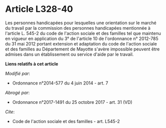 # Article L328-40

Les personnes handicapées pour lesquelles une orientation sur le marché du travail par la commission des personnes
handicapées mentionnée à l'article L. 545-2 du code de l'action sociale et des familles tel que maintenu en vigueur en
application du 3° de l'article 10 de l'ordonnance n° 2012-785 du 31 mai 2012 portant extension et adaptation du code de
l'action sociale et des familles au Département de Mayotte s'avère impossible peuvent être admises dans un établissement ou
service d'aide par le travail.

**Liens relatifs à cet article**

_Modifié par_:

  - Ordonnance n°2014-577 du 4 juin 2014 - art. 7

_Abrogé par_:

  - Ordonnance n°2017-1491 du 25 octobre 2017 - art. 31 (VD)

_Cite_:

  - Code de l'action sociale et des familles - art. L545-2
